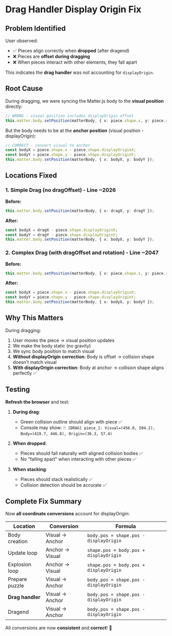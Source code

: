 # Drag Handler Display Origin Fix

## Problem Identified

User observed:
- ✅ Pieces align correctly when **dropped** (after dragend)
- ❌ Pieces are **offset during dragging**
- ❌ When pieces interact with other elements, they fall apart

This indicates the **drag handler** was not accounting for `displayOrigin`.

## Root Cause

During dragging, we were syncing the Matter.js body to the **visual position** directly:

```typescript
// WRONG - visual position includes displayOrigin offset
this.matter.body.setPosition(matterBody, { x: piece.shape.x, y: piece.shape.y });
```

But the body needs to be at the **anchor position** (visual position - displayOrigin):

```typescript
// CORRECT - convert visual to anchor
const bodyX = piece.shape.x - piece.shape.displayOriginX;
const bodyY = piece.shape.y - piece.shape.displayOriginY;
this.matter.body.setPosition(matterBody, { x: bodyX, y: bodyY });
```

## Locations Fixed

### 1. Simple Drag (no dragOffset) - Line ~2026

**Before:**
```typescript
this.matter.body.setPosition(matterBody, { x: dragX, y: dragY });
```

**After:**
```typescript
const bodyX = dragX - piece.shape.displayOriginX;
const bodyY = dragY - piece.shape.displayOriginY;
this.matter.body.setPosition(matterBody, { x: bodyX, y: bodyY });
```

### 2. Complex Drag (with dragOffset and rotation) - Line ~2047

**Before:**
```typescript
this.matter.body.setPosition(matterBody, { x: piece.shape.x, y: piece.shape.y });
```

**After:**
```typescript
const bodyX = piece.shape.x - piece.shape.displayOriginX;
const bodyY = piece.shape.y - piece.shape.displayOriginY;
this.matter.body.setPosition(matterBody, { x: bodyX, y: bodyY });
```

## Why This Matters

During dragging:
1. User moves the piece → visual position updates
2. We make the body static (no gravity)
3. We sync body position to match visual
4. **Without displayOrigin correction**: Body is offset → collision shape doesn't match visual
5. **With displayOrigin correction**: Body at anchor → collision shape aligns perfectly ✅

## Testing

**Refresh the browser** and test:

1. **During drag**: 
   - Green collision outline should align with piece ✅
   - Console may show: `🖱️ [DRAG] piece_1: Visual=(456.0, 504.2), Body=(419.7, 446.8), Origin=(36.3, 57.4)`

2. **When dropped**:
   - Pieces should fall naturally with aligned collision bodies ✅
   - No "falling apart" when interacting with other pieces ✅

3. **When stacking**:
   - Pieces should stack realistically ✅
   - Collision detection should be accurate ✅

## Complete Fix Summary

Now **all coordinate conversions** account for displayOrigin:

| Location | Conversion | Formula |
|----------|-----------|---------|
| Body creation | Visual → Anchor | `body.pos = shape.pos - displayOrigin` |
| Update loop | Anchor → Visual | `shape.pos = body.pos + displayOrigin` |
| Explosion loop | Anchor → Visual | `shape.pos = body.pos + displayOrigin` |
| Prepare puzzle | Visual → Anchor | `body.pos = shape.pos - displayOrigin` |
| **Drag handler** | Visual → Anchor | `body.pos = shape.pos - displayOrigin` |
| Dragend | Visual → Anchor | `body.pos = shape.pos - displayOrigin` |

All conversions are now **consistent** and **correct**! 🎉
